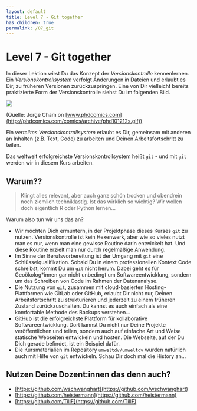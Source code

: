 ```yaml
---
layout: default
title: Level 7 - Git together
has_children: true
permalink: /07_git
---
```


# Level 7 - Git together

In dieser Lektion wirst Du das Konzept der *Versionskontrolle* kennenlernen.
Ein *Versionskontrollsystem* verfolgt Änderungen in Dateien und erlaubt es Dir,
zu früheren Versionen zurückzuspringen. Eine von Dir vielleicht bereits praktizierte
Form der Versionskontrolle siehst Du im folgenden Bild.

![](http://phdcomics.com/comics/archive/phd101212s.gif)

(Quelle: Jorge Cham on [www.phdcomics.com](http://phdcomics.com/comics/archive/phd101212s.gif))

Ein *verteiltes Versionskontrollsystem* erlaubt es Dir, gemeinsam mit anderen an
Inhalten (z.B. Text, Code) zu arbeiten und Deinen Arbeitsfortschritt zu teilen.

Das weltweit erfolgreichste Versionskontrollsystem heißt `git` - und mit `git`
werden wir in diesem Kurs arbeiten.

## Warum??

> Klingt alles relevant, aber auch ganz schön trocken und obendrein noch ziemlich techniklastig.
> Ist das wirklich so wichtig? Wir wollen doch eigentlich R oder Python lernen...

Warum also tun wir uns das an?

- Wir möchten Dich ermuntern, in der Projektphase dieses Kurses `git`
zu nutzen. Versionskontrolle ist kein Hexenwerk, aber wie so vieles nutzt man
es nur, wenn man eine gewisse Routine darin entwickelt hat. Und diese Routine 
erzielt man nur durch regelmäßige Anwendung.
- Im Sinne der Berufsvorbereitung ist der Umgang mit `git` eine Schlüsselqualifikation.
Sobald Du in einem professionellen Kontext Code schreibst, kommt Du um `git` nicht herum.
Dabei geht es für Geoökolog*innen gar nicht unbedingt um Softwareentwicklung, sondern
um das Schreiben von Code im Rahmen der Datenanalyse.
- Die Nutzung von `git`, zusammen mit cloud-basierten Hosting-Plattformen wie GitLab oder
GitHub, erlaubt Dir nicht nur, Deinen Arbeitsfortschritt zu strukturieren und jederzeit
zu einem früheren Zustand zurückzuschalten. Du kannst es auch einfach als eine
komfortable Methode des Backups verstehen... 
- [GitHub](https://github.com) ist die erfolgreichste Plattform für kollaborative Softwareentwicklung.
Dort kannst Du nicht nur Deine Projekte veröffentlichen und teilen, sondern auch auf einfache Art und
Weise statische Webseiten entwickeln und hosten. Die Webseite, auf der Du Dich
gerade befindet, ist ein Beispiel dafür.
- Die Kursmaterialien im Repository `umweltdv/umweltdv` wurden natürlich auch
mit Hilfe von `git` entwickeln. Schau Dir doch mal die History an...


## Nutzen Deine Dozent:innen das denn auch?

- [https://github.com/wschwanghart](https://github.com/wschwanghart)
- [https://github.com/heistermann](https://github.com/heistermann)
- [https://github.com/TillF](https://github.com/TillF)
 